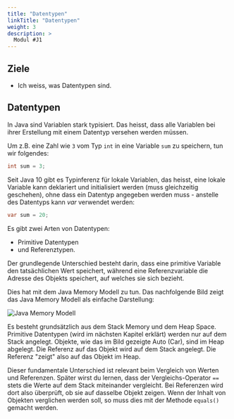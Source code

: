 ```yaml
---
title: "Datentypen"
linkTitle: "Datentypen"
weight: 3
description: >
  Modul #J1
---
```


## Ziele

- Ich weiss, was Datentypen sind.

## Datentypen

In Java sind Variablen stark typisiert. Das heisst, dass alle Variablen bei ihrer Erstellung mit einem Datentyp versehen
werden müssen.

Um z.B. eine Zahl wie `3` vom Typ `int` in eine Variable `sum` zu speichern, tun wir folgendes:

```java
int sum = 3;
```

Seit Java 10 gibt es Typinferenz für lokale Variablen, das heisst, eine lokale Variable kann deklariert und
initialisiert werden (muss gleichzeitig geschehen), ohne dass ein Datentyp angegeben werden muss - anstelle des
Datentyps kann _var_ verwendet werden:

```java
var sum = 20;
```

Es gibt zwei Arten von Datentypen:

- Primitive Datentypen
- und Referenztypen.

Der grundlegende Unterschied besteht darin, dass eine primitive Variable den tatsächlichen Wert speichert, während eine
Referenzvariable die Adresse des Objekts speichert, auf welches sie sich bezieht.

Dies hat mit dem Java Memory Modell zu tun. Das nachfolgende Bild zeigt das Java Memory Modell als einfache Darstellung:

![Java Memory Modell](../Datentypen.png)

Es besteht grundsätzlich aus dem Stack Memory und dem Heap Space. Primitive Datentypen (wird im nächsten Kapitel erklärt) werden nur auf dem Stack angelegt.
Objekte, wie das im Bild gezeigte Auto (Car), sind im Heap abgelegt. Die Referenz auf das Objekt wird auf dem Stack
angelegt. Die Referenz "zeigt" also auf das Objekt im Heap.

Dieser fundamentale Unterschied ist relevant beim Vergleich von Werten und Referenzen. Später wirst du lernen, dass der
Vergleichs-Operator `==` stets die Werte auf dem Stack miteinander vergleicht. Bei Referenzen wird dort also überprüft,
ob sie auf dasselbe Objekt zeigen. Wenn der Inhalt von Objekten verglichen werden soll, so muss dies mit der Methode
`equals()` gemacht werden.
